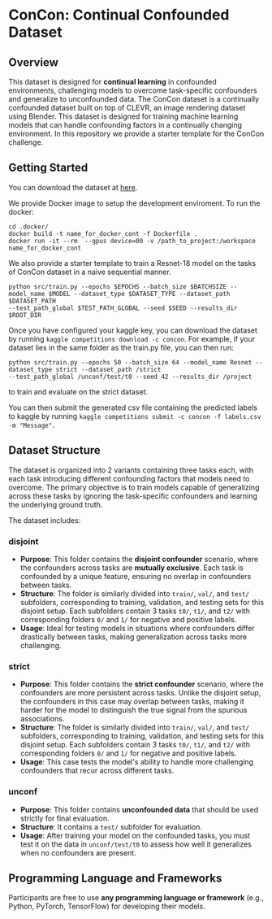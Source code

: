 # ConCon: Continual Confounded Dataset

## Overview
This dataset is designed for **continual learning** in confounded environments, challenging models to overcome task-specific confounders and generalize to unconfounded data.
The ConCon dataset is a continually confounded dataset built on top of CLEVR, an image rendering dataset using Blender. This dataset is designed for training machine learning models that can handle confounding factors in a continually changing environment. 
In this repository we provide a starter template for the ConCon challenge. 

## Getting Started
You can download the dataset at [here](https://www.kaggle.com/competitions/concon).

We provide Docker image to setup the development enviroment. To run the docker:

    cd .docker/
    docker build -t name_for_docker_cont -f Dockerfile .
    docker run -it --rm  --gpus device=00 -v /path_to_project:/workspace name_for_docker_cont

We also provide a starter template to train a Resnet-18 model on the tasks of ConCon dataset in a naive sequential manner. 

    python src/train.py --epochs $EPOCHS --batch_size $BATCHSIZE --model_name $MODEL --dataset_type $DATASET_TYPE --dataset_path $DATASET_PATH 
    --test_path_global $TEST_PATH_GLOBAL --seed $SEED --results_dir $ROOT_DIR
 

Once you have configured your kaggle key, you can download the dataset by running ``kaggle competitions download -c concon``.
For example, if your dataset lies in the same folder as the train.py file, you can then run:

    python src/train.py --epochs 50 --batch_size 64 --model_name Resnet --dataset_type strict --dataset_path /strict 
    --test_path_global /unconf/test/t0 --seed 42 --results_dir /project

to train and evaluate on the strict dataset.

You can then submit the generated csv file containing the predicted labels to kaggle by running ``kaggle competitions submit -c concon -f labels.csv -m "Message"``.

## Dataset Structure

The dataset is organized into 2 variants containing three tasks each, with each task introducing different confounding factors that models need to overcome. 
The primary objective is to train models capable of generalizing across these tasks by ignoring the task-specific confounders and learning the underlying ground truth.

The dataset includes:

### disjoint
- **Purpose**: This folder contains the **disjoint confounder** scenario, where the confounders across tasks are **mutually exclusive**. Each task is confounded by a unique feature, ensuring no overlap in confounders between tasks.
- **Structure**: The folder is similarly divided into `train/`, `val/`, and `test/` subfolders, corresponding to training, validation, and testing sets for this disjoint setup.
Each subfolders contain 3 tasks `t0/`, `t1/`, and `t2/` with corresponding folders `0/` and `1/` for negative and positive labels.
- **Usage**: Ideal for testing models in situations where confounders differ drastically between tasks, making generalization across tasks more challenging.

### strict
- **Purpose**: This folder contains the **strict confounder** scenario, where the confounders are more persistent across tasks. Unlike the disjoint setup, the confounders in this case may overlap between tasks, making it harder for the model to distinguish the true signal from the spurious associations.
- **Structure**: The folder is similarly divided into `train/`, `val/`, and `test/` subfolders, corresponding to training, validation, and testing sets for this disjoint setup.
Each subfolders contain 3 tasks `t0/`, `t1/`, and `t2/` with corresponding folders `0/` and `1/` for negative and positive labels.
- **Usage**: This case tests the model's ability to handle more challenging confounders that recur across different tasks.

### unconf
- **Purpose**: This folder contains **unconfounded data** that should be used strictly for final evaluation.
- **Structure**: It contains a `test/` subfolder for evaluation.
- **Usage**: After training your model on the confounded tasks, you must test it on the data in `unconf/test/t0` to assess how well it generalizes when no confounders are present. 

## Programming Language and Frameworks
Participants are free to use **any programming language or framework** (e.g., Python, PyTorch, TensorFlow) for developing their models. 






